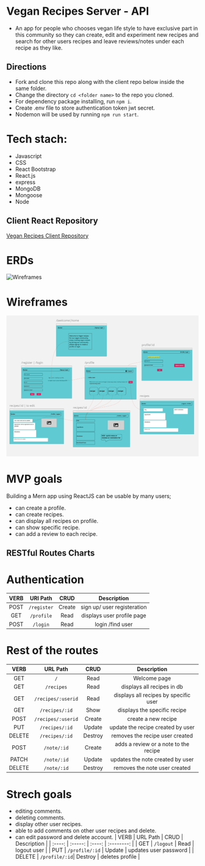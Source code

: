# Vegan Recipes Server - API
- An app for people who chooses vegan life style to have exclusive part in this community so they can create, edit and experiment new recipes and search for other users recipes and leave reviews/notes under each recipe as they like.

## Directions
- Fork and clone this repo along with the client repo below inside the same folder.
- Change the directory `cd <folder name>` to the repo you cloned.
- For dependency package installing, run `npm i`.
- Create .env file to store authentication token jwt secret.
- Nodemon will be used by running `npm run start`.

# Tech stach:
- Javascript
- CSS
- React Bootstrap
- React.js
- express
- MongoDB
- Mongoose
- Node

## Client React Repository
[Vegan Recipes Client Repository](https://github.com/ikarabag1/vegan-recipes-client)

# ERDs 
![Wireframes](wireframes/userschema.png)

# Wireframes
![Wireframes](wireframes/wireframes.png)

# MVP goals
Building a Mern app using ReactJS can be usable by many users;
- can create a profile.
- can create recipes.
- can display all recipes on profile.
- can show specific recipe.
- can add a review to each recipe.

## RESTful Routes Charts
# Authentication
| VERB   | URI Path  | CRUD     | Description       |
| :----: | :------: | :------: | :----------------: |
| POST   | `/register` | Create  | sign up/ user registeration   |
| GET    | `/profile`  | Read   | displays user profile page   |
| POST   | `/login`   | Read    | login /find user    |

# Rest of the routes
| VERB   | URL Path   | CRUD     | Description     |
| :----: | :---------: | :------: | :-----------: |
| GET    | `/`   | Read   | Welcome page   |
| GET    | `/recipes`  | Read  | displays all recipes in db |
| GET    | `/recipes/:userid`  | Read  | displays all recipes by specific user |
| GET    | `/recipes/:id` | Show | displays the specific recipe   |
| POST   | `/recipes/:userid` | Create  | create a new recipe     |
| PUT    | `/recipes/:id` | Update | update the recipe created by user |
| DELETE | `/recipes/:id`  | Destroy | removes the recipe user created  |
| POST   | `/note/:id`  | Create  | adds a review or a note to the recipe  |
| PATCH  | `/note/:id` | Update | updates the note created by user |
| DELETE | `/note/:id`  | Destroy | removes the note user created  |

# Strech goals
- editing comments.
- deleting comments.
- display other user recipes.
- able to add comments on other user recipes and delete.
- can edit password and delete account.
| VERB  | URL Path  | CRUD  | Description  |
| :----: | :-----: | :----: | :--------: |
| GET   | `/logout`  | Read   | logout user |
| PUT  | `/profile/:id` | Update | updates user password |
| DELETE | `/profile/:id`| Destroy | deletes profile |